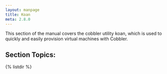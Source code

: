 ```yaml
---
layout: manpage
title: Koan
meta: 2.8.0
---
```


This section of the manual covers the cobbler utility koan, which is used to quickly and easily provision virtual
machines with Cobbler.

## Section Topics:
{% listdir %}
